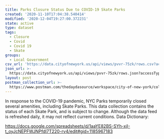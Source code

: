 ```yaml
---
title: Parks Closure Status Due to COVID-19 Skate Parks
created: '2020-11-10T17:04:38.540414'
modified: '2020-12-04T19:27:00.372231'
state: active
type: dataset
tags:
  - Closure
  - Covid
  - Covid 19
  - Skate
groups:
  - Local Government
csv_url: 'https://data.cityofnewyork.us/api/views/pvvr-75zk/rows.csv?accessType=DOWNLOAD'
json_url: >-
  https://data.cityofnewyork.us/api/views/pvvr-75zk/rows.json?accessType=DOWNLOAD
layout: post
postman_collection_url: >-
  https://www.postman.com/thedaydasource/workspace/city-of-new-york/collection/15909983-8369e202-99bc-4c6f-a42f-e429b4c2e22d
---
```

In response to the COVID-19 pandemic, NYC Parks temporarily closed several amenities, including Skate Parks. This data collection contains the status of each Skate Park, and is subject to change. Although the data feed is refreshed daily, it may not reflect current conditions.
Data Dictionary: 

https://docs.google.com/spreadsheets/d/1aaYE82BS-SYh-xjI-t_oyJcNEPFWJNPfdI7T220-rv4/edit#gid=1185967183
